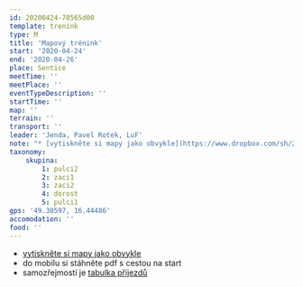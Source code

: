 ```yaml
---
id: 20200424-70565d00
template: trenink
type: M
title: 'Mapový trénink'
start: '2020-04-24'
end: '2020-04-26'
place: Sentice
meetTime: ''
meetPlace: ''
eventTypeDescription: ''
startTime: ''
map: ''
terrain: ''
transport: ''
leader: 'Jenda, Pavel Rotek, LuF'
note: "* [vytiskněte si mapy jako obvykle](https://www.dropbox.com/sh/2yrppjxp4xnf30f/AAByBwPZadZLPYNkIXsh6f6Ua) (Dorost a starší tentokrát může lehce nahlédnout, aby si ujasnil, co je čeká)\r\n* do mobilu si stáhněte pdf s cestou na start, abyste trefili (u auta si to snadno zapamatujete, takže netřeba tisknout)\r\n* na kontrolách budou fábory z mlíka, kontroly pro DH10 - 12 budou mít na fáboru napsané číslo\r\n* samozřejmostí je [tabulka příjezdů](https://docs.google.com/spreadsheets/d/15Sxrpu_Bl4CybUxhZZuW-BrKU4RY5tDV-vmpfpRhMDI/edit#gid=0)"
taxonomy:
    skupina:
        1: pulci2
        2: zaci1
        3: zaci2
        4: dorost
        5: pulci1
gps: '49.30597, 16.44486'
accomodation: ''
food: ''
---
```

* [vytiskněte si mapy jako obvykle](https://www.dropbox.com/sh/2yrppjxp4xnf30f/AAByBwPZadZLPYNkIXsh6f6Ua)
* do mobilu si stáhněte pdf s cestou na start
* samozřejmostí je [tabulka příjezdů](https://docs.google.com/spreadsheets/d/15Sxrpu\_Bl4CybUxhZZuW-BrKU4RY5tDV-vmpfpRhMDI/edit#gid=0)